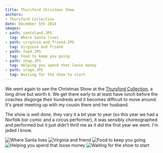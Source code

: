 ```yaml
---
title: Thursford Christmas Show
anchors:
- Thursford Collection
date: December 5th 2014
images:
- path: santaland.JPG
  tag: Where Santa lives
- path: virginia_and_friend.JPG
  tag: Virginia and friend
- path: food.JPG
  tag: Food to keep you going
- path: shop.JPG
  tag: Helping you spend that loose money
- path: stage.JPG
  tag: Waiting for the show to start
---
```

We went again to see the Christmas Show at the
[Thursford Collection](https://www.thursford.com),
a long drive but worth it. We get there early to at least
have lunch before the coaches disgorge their hundreds
and it becomes difficult to move around. It's great
meeting up with my cousin there and her husband.

The show is well done, they vary it a bit year to year (so
this year we had a Norfolk bor comic and a circus performer),
it was sensibly choreographed and performed but it just didn't
thrill me as it did the first year we went. I'm jaded I know.

![Where Santa lives](santaland.JPG)
![Virginia and friend](virginia_and_friend.JPG)
![Food to keep you going](food.JPG)
![Helping you spend that loose money](shop.JPG)
![Waiting for the show to start](stage.JPG)

